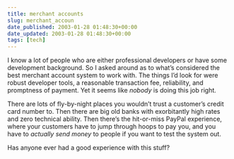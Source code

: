 ```yaml
---
title: merchant accounts
slug: merchant_accoun
date_published: 2003-01-28 01:48:30+00:00
date_updated: 2003-01-28 01:48:30+00:00
tags: [tech]
---
```

I know a lot of people who are either professional developers or have some development background. So I asked around as to what’s considered the best merchant account system to work with. The things I’d look for were robust developer tools, a reasonable transaction fee, reliability, and promptness of payment. Yet it seems like *nobody* is doing this job right.

There are lots of fly-by-night places you wouldn’t trust a customer’s credit card number to. Then there are big old banks with exorbitantly high rates and zero technical ability. Then there’s the hit-or-miss PayPal experience, where your customers have to jump through hoops to pay you, and you have to *actually send money* to people if you want to test the system out.

Has anyone ever had a good experience with this stuff?
